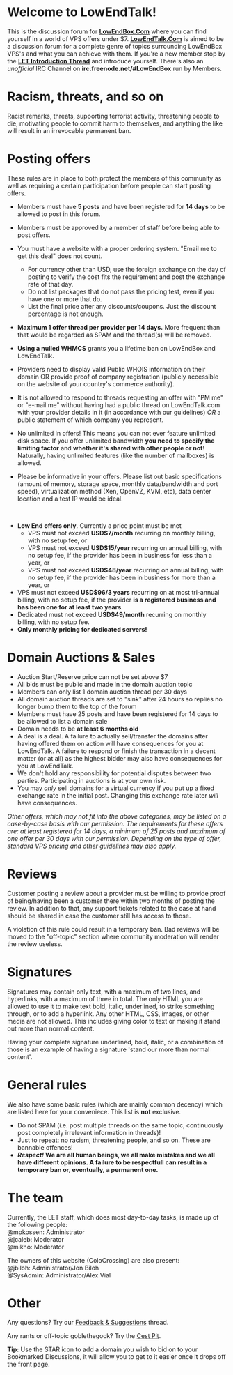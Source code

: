# Welcome to LowEndTalk!
This is the discussion forum for **<a href="http://LowEndBox.Com">LowEndBox.Com</a>** where you can find yourself in a world of VPS offers under $7.  **<a href="http://lowendtalk.com">LowEndTalk.Com</a>** is aimed to be a discussion forum for a complete genre of topics surrounding LowEndBox VPS's and what you can achieve with them. If you're a new member stop by the **<a href="http://www.lowendtalk.com/discussion/3941">LET Introduction Thread</a>** and introduce yourself.  There's also an _unofficial_ IRC Channel on **irc.freenode.net/#LowEndBox** run by Members.
<br />

# Racism, threats, and so on
Racist remarks, threats, supporting terrorist activity, threatening people to die, motivating people to commit harm to themselves, and anything the like will result in an irrevocable permanent ban.

# Posting offers
These rules are in place to both protect the members of this community as well as requiring a certain participation before people can start posting offers.

* Members must have **5 posts** and have been registered for **14 days** to be allowed to post in this forum.  
* Members must be approved by a member of staff before being able to post offers.  
* You must have a website with a proper ordering system. "Email me to get this deal" does not count.
  * For currency other than USD, use the foreign exchange on the day of posting to verify the cost fits the requirement and post the exchange rate of that day.
  * Do not list packages that do not pass the pricing test, even if you have one or more that do.
  * List the final price after any discounts/coupons. Just the discount percentage is not enough.
* **Maximum 1 offer thread per provider per 14 days.** More frequent than that would be regarded as SPAM and the thread(s) will be removed.
* **Using a nulled WHMCS** grants you a lifetime ban on LowEndBox and LowEndTalk.
* Providers need to display valid Public WHOIS information on their domain OR provide proof of company registration (publicly accessible on the website of your country's commerce authority).
* It is not allowed to respond to threads requesting an offer with "PM me" or "e-mail me" without having had a public thread on LowEndTalk.com with your provider details in it (in accordance with our guidelines) _OR_ a public statement of which company you represent.
* No unlimited in offers! This means you can not ever feature unlimited disk space. If you offer unlimited bandwidth **you need to specify the limiting factor** and **whether it's shared with other people or not**! Naturally, having unlimited features (like the number of mailboxes) is allowed.  

* Please be informative in your offers. Please list out basic specifications (amount of memory, storage space, monthly data/bandwidth and port speed), virtualization method (Xen, OpenVZ, KVM, etc), data center location and a test IP would be ideal.
<br />

* **Low End offers only**. Currently a price point must be met
  * VPS must not exceed **USD$7/month** recurring on monthly billing, with no setup fee, or
  * VPS must not exceed **USD$15/year** recurring on annual billing, with no setup fee, if the provider has been in business for less than a year, or
  * VPS must not exceed **USD$48/year** recurring on annual billing, with no setup fee, if the provider has been in business for more than a year, or
 * VPS must not exceed **USD$96/3 years** recurring on at most tri-annual billing, with no setup fee, if the provider **is a registered business and has been one for at least two years**.
  * Dedicated must not exceed **USD$49/month** recurring on monthly billing, with no setup fee.
  * **Only monthly pricing for dedicated servers!**

# Domain Auctions & Sales
* Auction Start/Reserve price can not be set above $7  
* All bids must be public and made in the domain auction topic  
* Members can only list 1 domain auction thread per 30 days  
* All domain auction threads are set to "sink" after 24 hours so replies no longer bump them to the top of the forum  
* Members must have 25 posts and have been registered for 14 days to be allowed to list a domain sale  
* Domain needs to be **at least 6 months old**
* A deal is a deal. A failure to actually sell/transfer the domains after having offered them on action will have consequences for you at LowEndTalk. A failure to respond or finish the transaction in a decent matter (or at all) as the highest bidder may also have consequences for you at LowEndTalk.
* We don't hold any responsibility for potential disputes between two parties. Participating in auctions is at your own risk.
* You may _only_ sell domains for a virtual currency if you put up a fixed exchange rate in the initial post. Changing this exchange rate later _will_ have consequences.

_Other offers, which may not fit into the above categories, may be listed on a case-by-case basis with our permission. The requirements for these offers are: at least registered for 14 days, a minimum of 25 posts and maximum of one offer per 30 days with our permission. Depending on the type of offer, standard VPS pricing and other guidelines may also apply._

# Reviews
Customer posting a review about a provider must be willing to provide proof of being/having been a customer there within two months of posting the review. In addition to that, any support tickets related to the case at hand should be shared in case the customer still has access to those.

A violation of this rule could result in a temporary ban. Bad reviews will be moved to the "off-topic" section where community moderation will render the review useless.

# Signatures  
Signatures may contain only text, with a maximum of two lines, and hyperlinks, with a maximum of three in total. The only HTML you are allowed to use it to make text bold, italic, underlined, to strike something through, or to add a hyperlink. Any other HTML, CSS, images, or other media are not allowed. This includes giving color to text or making it stand out more than normal content.

Having your complete signature underlined, bold, italic, or a combination of those is an example of having a signature 'stand our more than normal content'.

# General rules

We also have some basic rules (which are mainly common decency) which are listed here for your conveniece. This list is **not** exclusive.  

* Do not SPAM (i.e. post multiple threads on the same topic, continuously post completely irrelevant information in threads)!  
* Just to repeat: no racism, threatening people, and so on. These are bannable offences!
* **_Respect!_ We are all human beings, we all make mistakes and we all have different opinions. A failure to be respectfull can result in a temporary ban or, eventually, a permanent one.**

# The team
Currently, the LET staff, which does most day-to-day tasks, is made up of the following people:  
@mpkossen: Administrator  
@jcaleb: Moderator  
@mikho: Moderator  

The owners of this website (ColoCrossing) are also present:  
@jbiloh: Administrator/Jon Biloh  
@SysAdmin: Administrator/Alex Vial  

# Other

Any questions? Try our [Feedback & Suggestions](http://lowendtalk.com/discussion/11741/feedback-suggestions#latest) thread.

Any rants or off-topic goblethegock? Try the [Cest Pit](http://lowendtalk.com/discussion/4319/the-cest-pit#latest).

**Tip:** Use the STAR icon to add a domain you wish to bid on to your Bookmarked Discussions, it will allow you to get to it easier once it drops off the front page.
<br />

